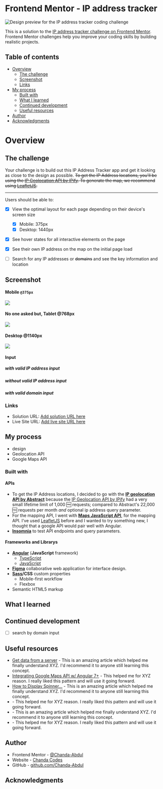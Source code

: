 # Frontend Mentor - IP address tracker

![Design preview for the IP address tracker coding challenge](/src/assets/design/desktop-preview.jpg)

This is a solution to the [IP address tracker challenge on Frontend Mentor](https://www.frontendmentor.io/challenges/ip-address-tracker-I8-0yYAH0). Frontend Mentor challenges help you improve your coding skills by building realistic projects. 

## Table of contents

- [Overview](#overview)
  - [The challenge](#the-challenge)
  - [Screenshot](#screenshot)
  - [Links](#links)
- [My process](#my-process)
  - [Built with](#built-with)
  - [What I learned](#what-i-learned)
  - [Continued development](#continued-development)
  - [Useful resources](#useful-resources)
- [Author](#author)
- [Acknowledgments](#acknowledgments)


# Overview

## The challenge

Your challenge is to build out this IP Address Tracker app and get it looking as close to the design as possible. <s>To get the IP Address locations, you'll be using the [IP Geolocation API by IPify](https://geo.ipify.org/). To generate the map, we recommend using [LeafletJS](https://leafletjs.com/).</s>



---
Users should be able to:

- [x] View the optimal layout for each page depending on their device's screen size
  - [x] Mobile: 375px
  - [x] Desktop: 1440px
- [x] See hover states for all interactive elements on the page
- [x] See their own IP address on the map on the initial page load
- [ ] Search for any IP addresses or <s>domains</s> and see the key information and location


<!-- TO DO => fetch new data with ip address  -->
<!-- TO DO => create observable/Subject from fetch service for latitude -->
<!-- TO DO => create observable/Subject from fetch service for longitude -->
<!-- TO DO => handle errors-->
<!--  TO DO => remove map controsl and fix pin -->
 <!-- TO DO => Add alert styling library for error alerts -->
<!-- To DO => polish and test your code -->




## Screenshot


#### Mobile `@375px`
<img src="./src/assets/screens/mobile.png"/>

#### No one asked but, Tablet @768px
<img src="./src/assets/screens/tablet.png"/>

#### Desktop @1140px
<img src="./src/assets/screens/desktop.png"/>

#### Input
##### with valid IP address input
##### without valid IP address input
##### with valid domain input

### Links

- Solution URL: [Add solution URL here](https://your-solution-url.com)
- Live Site URL: [Add live site URL here](https://your-live-site-url.com)

## My process
- design
- Geolocation API 
- Google Maps API

### Built with
#### APIs

- To get the IP Address locations,  I decided to go with the <b>[IP geolocation API by Abstract](https://app.abstractapi.com/api/ip-geolocation/documentation)</b> because the
[IP Geolocation API by IPify](https://geo.ipify.org/docs) had a very small lifetime limit of 1,000 🆓 requests; compared to Abstract's 22,000 🆓 requests per month *and* optional ip address query parameter.
-  For the mapping API, I went with <b>[Maps JavaScript API](https://developers.google.com/maps/documentation/javascript)</b>, for the mapping API. I've used [LeafletJS](https://leafletjs.com/) before and I wanted to try something new, I thought that a google API would pair well with Angular.
- <b>[Insomnia](https://insomnia.rest/)</b> to test API endpoints and query parameters.

#### Frameworks and Librarys
- <b>[Angular](https://angular.io/)</b> (<b>JavaScript</b> framework)
  - [TypeScript](https://www.typescriptlang.org/)
  - [JavaScript](https://www.javascript.com/)
- <b>[Figma](https://www.figma.com/)</b> collaborative web application for interface design.
- <b>[Sass](https://sass-lang.com/)/CSS</b> custom properties
  - Mobile-first workflow
  - Flexbox
- Semantic HTML5 markup

## What I learned

<!-- Use this section to recap over some of your major learnings while working through this project. Writing these out and providing code samples of areas you want to highlight is a great way to reinforce your own knowledge.

To see how you can add code snippets, see below:

```html
<h1>Some HTML code I'm proud of</h1>
```
```css
.proud-of-this-css {
  color: papayawhip;
}
```
```js
const proudOfThisFunc = () => {
  console.log('🎉')
}
``` -->



## Continued development
- [ ] search by domain input 

## Useful resources

- [Get data from a server](https://angular.io/tutorial/toh-pt6) - This is an amazing article which helped me finally understand XYZ. I'd recommend it to anyone still learning this concept.
- [Integrating Google Maps API w/ Angular 7+](https://medium.com/@jkeung/integrating-google-maps-api-w-angular-7-e7672396ce2d) - This helped me for XYZ reason. I really liked this pattern and will use it going forward.
- [How to Display Spinner...](https://www.geeksforgeeks.org/how-to-display-spinner-on-the-screen-till-the-data-from-the-api-loads-using-angular-8/) - This is an amazing article which helped me finally understand XYZ. I'd recommend it to anyone still learning this concept.
- [ ]( ) - This helped me for XYZ reason. I really liked this pattern and will use it going forward.
- [ ]( ) - This is an amazing article which helped me finally understand XYZ. I'd recommend it to anyone still learning this concept.
- [ ]( ) - This helped me for XYZ reason. I really liked this pattern and will use it going forward.

## Author

- Frontend Mentor - [@Chanda-Abdul](https://www.frontendmentor.io/profile/Chanda-Abdul)
- Website - [Chanda Codes](https://chandacodes.com/)
- GitHub - [github.com/Chanda-Abdul](https://github.com/Chanda-Abdul)

## Acknowledgments

<!-- This is where you can give a hat tip to anyone who helped you out on this project. Perhaps you worked in a team or got some inspiration from someone else's solution. This is the perfect place to give them some credit. -->



